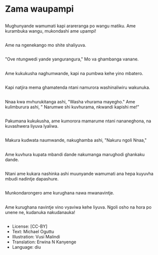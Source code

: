 # Zama waupampi

##
Mughunyande wamumati kapi arareranga po wangu matiku. Ame kurambuka wangu, mukondashi ame upampi!

##
Ame na ngenekango mo shite shaliyuva.

##
"Ove ntungwedi yande yangurangura," Mo va ghambanga vanane.

##
Ame kukukusha naghumwande, kapi na pumbwa kehe yino mbatero.

##
Kapi natjira mema ghamatenda ntani namurora washinaliwiru wakunuka.

##
Nnaa kwa mvhurukitanga ashi, "Washa vhurama mayegho." Ame kulimburura ashi, " Narumwe shi kuvhurama, nkwandi kapishi me!"

##
Pakumana kukukusha, ame kumorora mamarume ntani nananeghona, na kuvashwera liyuva lyaliwa.

##
Makura kudwata naumwande, nakughamba ashi, "Nakuru ngoli Nnaa,"

##
Ame kuvhura kupata mbandi dande nakumanga marughodi ghankaku dande.

##
Ntani ame kukara nashinka ashi muunyande wamumati ana hepa kuyuvha mbudi nadintje dapashure.

##
Munkondarongero ame kurughana nawa mwanavintje.

##
Ame kurughana navintje vino vyaviwa kehe liyuva. Ngoli osho na hora po unene ne, kudanuka nakudanauka!

##
* License: [CC-BY]
* Text: Michael Oguttu
* Illustration: Vusi Malindi
* Translation: Erwina N Kanyenge
* Language: diu
